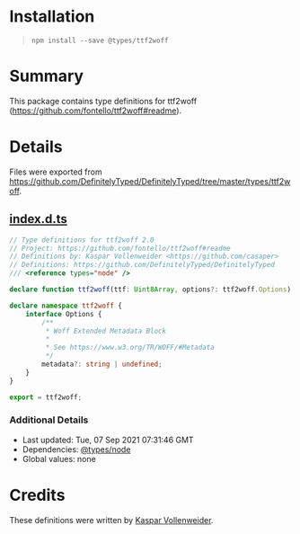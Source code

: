 # Installation
> `npm install --save @types/ttf2woff`

# Summary
This package contains type definitions for ttf2woff (https://github.com/fontello/ttf2woff#readme).

# Details
Files were exported from https://github.com/DefinitelyTyped/DefinitelyTyped/tree/master/types/ttf2woff.
## [index.d.ts](https://github.com/DefinitelyTyped/DefinitelyTyped/tree/master/types/ttf2woff/index.d.ts)
````ts
// Type definitions for ttf2woff 2.0
// Project: https://github.com/fontello/ttf2woff#readme
// Definitions by: Kaspar Vollenweider <https://github.com/casaper>
// Definitions: https://github.com/DefinitelyTyped/DefinitelyTyped
/// <reference types="node" />

declare function ttf2woff(ttf: Uint8Array, options?: ttf2woff.Options): Buffer;

declare namespace ttf2woff {
    interface Options {
        /**
         * Woff Extended Metadata Block
         *
         * See https://www.w3.org/TR/WOFF/#Metadata
         */
        metadata?: string | undefined;
    }
}

export = ttf2woff;

````

### Additional Details
 * Last updated: Tue, 07 Sep 2021 07:31:46 GMT
 * Dependencies: [@types/node](https://npmjs.com/package/@types/node)
 * Global values: none

# Credits
These definitions were written by [Kaspar Vollenweider](https://github.com/casaper).
